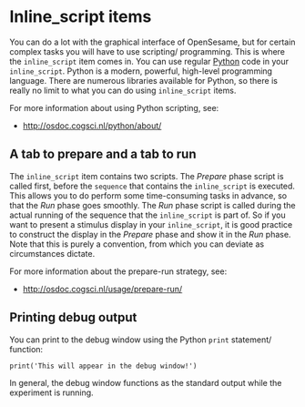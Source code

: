 # Inline_script items

You can do a lot with the graphical interface of OpenSesame, but for certain complex tasks you will have to use scripting/ programming. This is where the `inline_script` item comes in. You can use regular [Python] code in your `inline_script`. Python is a modern, powerful, high-level programming language. There are numerous libraries available for Python, so there is really no limit to what you can do using `inline_script` items.

For more information about using Python scripting, see:

- <http://osdoc.cogsci.nl/python/about/>

## A tab to prepare and a tab to run

The `inline_script` item contains two scripts. The *Prepare* phase script is called first, before the `sequence` that contains the `inline_script` is executed. This allows you to do perform some time-consuming tasks in advance, so that the *Run* phase goes smoothly. The *Run* phase script is called during the actual running of the sequence that the `inline_script`
is part of. So if you want to present a stimulus display in your `inline_script`, it is good practice to construct the display in the *Prepare* phase and show it in the *Run* phase. Note that this is purely a convention, from which you can deviate as circumstances dictate.

For more information about the prepare-run strategy, see:

- <http://osdoc.cogsci.nl/usage/prepare-run/>

## Printing debug output

You can print to the debug window using the Python `print` statement/ function:

	print('This will appear in the debug window!')

In general, the debug window functions as the standard output while the experiment is running.

[python]: http://www.python.org/